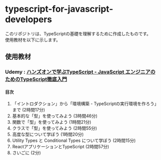 # typescript-for-javascript-developers

このリポジトリは、TypeScriptの基礎を理解するために作成したものです。<br>
使用教材を以下に示します。

## 使用教材
### Udemy : [ハンズオンで学ぶTypeScript - JavaScript エンジニアのためのTypeScript徹底入門](https://www.udemy.com/course/ts-for-js-developers/)

#### 目次<br>
1. 「イントロダクション」から「環境構築 - TypeScriptの実行環境を作ろう」まで (2時間17分) <br>
2. 基本的な「型」を使ってみよう (3時間46分) <br>
3. 関数で「型」を使ってみよう (1時間21分) <br>
4. クラスで「型」を使ってみよう (2時間55分) <br>
5. 高度な型について学ぼう (1時間20分) <br>
6. Utility Types と Conditional Types について学ぼう (2時間15分) <br>
7. ReactアプリケーションとTypeScript (2時間57分) <br>
8. さいごに (2分) <br>

